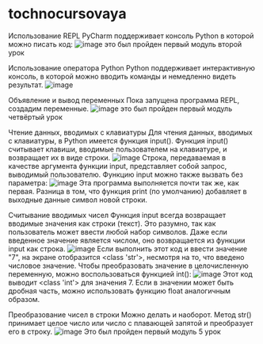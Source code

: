 # tochnocursovaya
Использование REPL
PyCharm поддерживает консоль Python в которой можно писать код:
![image](https://user-images.githubusercontent.com/90445300/149093026-368a4f68-d5f7-4d34-838e-5835b2045a67.png)
это был пройден первый модуль второй урок

Использование оператора Python
Python поддерживает интерактивную консоль, в которой можно вводить команды и немедленно видеть результат.
![image](https://user-images.githubusercontent.com/90445300/149491778-6d0de152-72b3-44d1-b565-9841018417e1.png)

Объявление и вывод переменных
Пока запущена программа REPL, создадим переменные.
![image](https://user-images.githubusercontent.com/90445300/149492386-323d2d2b-836d-4ef0-bced-aef1d8a41c77.png)
это был пройден первый модуль четвёртый урок

Чтение данных, вводимых с клавиатуры
Для чтения данных, вводимых с клавиатуры, в Python имеется функция input(). Функция input() считывает клавиши, вводимые пользователем на клавиатуре, и возвращает их в виде строки.
![image](https://user-images.githubusercontent.com/90445300/149907732-0597cde9-1507-4e01-8aea-614229fbe4d6.png)
Строка, передаваемая в качестве аргумента функции input, представляет собой запрос, выводимый пользователю.
Функцию input можно также вызвать без параметра:
![image](https://user-images.githubusercontent.com/90445300/149908080-e147e733-fecf-463c-969d-af501b03a6f3.png)
Эта программа выполняется почти так же, как первая. Разница в том, что функция print (по умолчанию) добавляет в выходные данные символ новой строки.

Считывание вводимых чисел
Функция input всегда возвращает вводимые значения как строки (текст). Это разумно, так как пользователь может ввести любой набор символов. Даже если введенное значение является числом, оно возвращается из функции input как строка.
![image](https://user-images.githubusercontent.com/90445300/149909223-e7c22960-7313-485d-ad06-afed0d8e2ff4.png)
Если выполнить этот код и ввести значение "7", на экране отобразится <class 'str'>, несмотря на то, что введено числовое значение. Чтобы преобразовать значение в целочисленную переменную, можно воспользоваться функцией int():
![image](https://user-images.githubusercontent.com/90445300/149909495-9dbdeb03-8aab-4a77-994b-510e976b8a30.png)
Этот код выводит <class 'int'> для значения 7. Если в значении может быть дробная часть, можно использовать функцию float аналогичным образом.

Преобразование чисел в строки
Можно делать и наоборот. Метод str() принимает целое число или число с плавающей запятой и преобразует его в строку.
![image](https://user-images.githubusercontent.com/90445300/149909843-c78e4f35-cbd9-48b8-967e-0f1208d325fb.png)
Это был пройден первый модуль 5 урок
